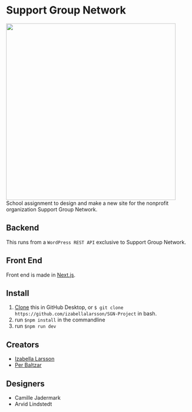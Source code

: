 # Support Group Network
<img src="https://media.giphy.com/media/GXFDStd2CP1ba/giphy.gif" width="460" height="480">
School assignment to design and make a new site for the nonprofit organization Support Group Network.

## Backend
This runs from a `WordPress REST API` exclusive to Support Group Network.

## Front End
Front end is made in [Next.js](https://github.com/zeit/next.js/).

## Install
1. [Clone](https://github.com/izabellalarsson/SGN-Project) this in GitHub Desktop, 
or `$ git clone https://github.com/izabellalarsson/SGN-Project` in bash.
2. run `$npm install` in the commandline
3. run `$npm run dev`

## Creators
* [Izabella Larsson](https://github.com/izabellalarsson)
* [Per Baltzar](https://github.com/perbaltzar)

## Designers
* Camille Jadermark
* Arvid Lindstedt
